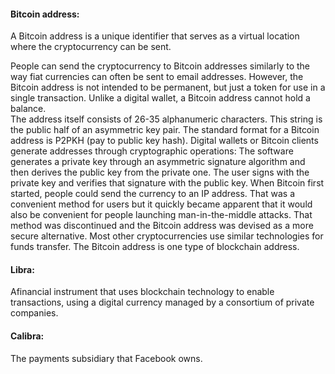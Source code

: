 #### Bitcoin address:

A Bitcoin address is a unique identifier that serves as a virtual location where the cryptocurrency can be sent.

People can send the cryptocurrency to Bitcoin addresses similarly to the way fiat currencies can often be sent to email addresses.
However, the Bitcoin address is not intended to be permanent, but just a token for use in a single transaction. Unlike a digital wallet, a Bitcoin address cannot hold a balance.  
The address itself consists of 26-35 alphanumeric characters. This string is the public half of an asymmetric key pair. The standard format for a Bitcoin address is P2PKH (pay to public key hash). Digital wallets or Bitcoin clients generate addresses through cryptographic operations: The software generates a private key through an asymmetric signature algorithm and then derives the public key from the private one. The user signs with the private key and verifies that signature with the public key.
When Bitcoin first started, people could send the currency to an IP address. That was a convenient method for users but it quickly became apparent that it would also be convenient for people launching man-in-the-middle attacks. That method was discontinued and the Bitcoin address was devised as a more secure alternative.
Most other cryptocurrencies use similar technologies for funds transfer. The Bitcoin address is one type of blockchain address.

#### Libra:

Afinancial instrument that uses blockchain technology to enable transactions, using a digital currency managed by a consortium of private companies.

#### Calibra:

The payments subsidiary that Facebook owns.
